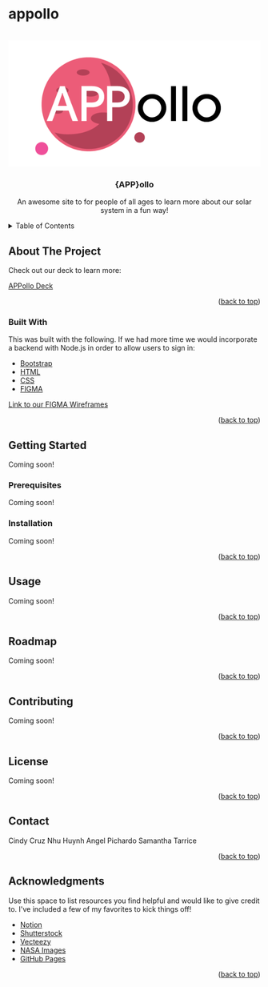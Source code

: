 # appollo
<div id="top"></div>
<!--
*** Thanks for checking out the Best-README-Template. If you have a suggestion
*** that would make this better, please fork the repo and create a pull request
*** or simply open an issue with the tag "enhancement".
*** Don't forget to give the project a star!
*** Thanks again! Now go create something AMAZING! :D
-->



<!-- PROJECT SHIELDS -->
<!--
*** I'm using markdown "reference style" links for readability.
*** Reference links are enclosed in brackets [ ] instead of parentheses ( ).
*** See the bottom of this document for the declaration of the reference variables
*** for contributors-url, forks-url, etc. This is an optional, concise syntax you may use.
*** https://www.markdownguide.org/basic-syntax/#reference-style-links
-->



<!-- PROJECT LOGO -->
<br />
<div align="center">
  <a href="https://samanthatarrice.github.io/appollo">
    <img src="media/images/APPollo.gif" alt="Logo">
  </a>

  <h3 align="center">{APP}ollo</h3>

  <p align="center">
    An awesome site to for people of all ages to learn more about our solar system in a fun way!
    <br />
  </p>
</div>



<!-- TABLE OF CONTENTS -->
<details>
  <summary>Table of Contents</summary>
  <ol>
    <li>
      <a href="#about-the-project">About The Project</a>
      <ul>
        <li><a href="#built-with">Built With</a></li>
      </ul>
    </li>
    <li>
      <a href="#getting-started">Getting Started</a>
      <ul>
        <li><a href="#prerequisites">Prerequisites</a></li>
        <li><a href="#installation">Installation</a></li>
      </ul>
    </li>
    <li><a href="#usage">Usage</a></li>
    <li><a href="#roadmap">Roadmap</a></li>
    <li><a href="#contributing">Contributing</a></li>
    <li><a href="#license">License</a></li>
    <li><a href="#contact">Contact</a></li>
    <li><a href="#acknowledgments">Acknowledgments</a></li>
  </ol>
</details>



<!-- ABOUT THE PROJECT -->
## About The Project

Check out our deck to learn more:

<a href="https://www.canva.com/design/DAFN6rPwkcs/Yf1HwORCgRifMuxgwxM8pw/edit?utm_content=DAFN6rPwkcs&utm_campaign=designshare&utm_medium=link2&utm_source=sharebutton">APPollo Deck</a>

<p align="right">(<a href="#top">back to top</a>)</p>



### Built With

This was built with the following. If we had more time we would incorporate a backend with Node.js in order to allow users to sign in:

* [Bootstrap](https://getbootstrap.com)
* [HTML](https://html.com)
* [CSS](https://css-tricks.com)
* [FIGMA](https://figma.com)

<a href="https://www.figma.com/file/G4vOb2yJlgHXEVbxnrcnh0/NASA-Space-Apps?node-id=35%3A165">Link to our FIGMA Wireframes</a>

<p align="right">(<a href="#top">back to top</a>)</p>



<!-- GETTING STARTED -->
## Getting Started

Coming soon!

### Prerequisites

Coming soon!

### Installation

Coming soon!

<p align="right">(<a href="#top">back to top</a>)</p>



<!-- USAGE EXAMPLES -->
## Usage

Coming soon!

<p align="right">(<a href="#top">back to top</a>)</p>



<!-- ROADMAP -->
## Roadmap

Coming soon!

<p align="right">(<a href="#top">back to top</a>)</p>



<!-- CONTRIBUTING -->
## Contributing

Coming soon!

<p align="right">(<a href="#top">back to top</a>)</p>



<!-- LICENSE -->
## License

Coming soon!

<p align="right">(<a href="#top">back to top</a>)</p>



<!-- CONTACT -->
## Contact

Cindy Cruz
Nhu Huynh
Angel Pichardo
Samantha Tarrice

<p align="right">(<a href="#top">back to top</a>)</p>



<!-- ACKNOWLEDGMENTS -->
## Acknowledgments

Use this space to list resources you find helpful and would like to give credit to. I've included a few of my favorites to kick things off!
* [Notion](https://www.notion.so/83cc03f7c2134bffaa39320dba038d6d?v=ec5843ef4d17439f8be789990d812c4e)
* [Shutterstock](https://www.shutterstock.com/)
* [Vecteezy](https://www.vecteezy.com/)
* [NASA Images](https://www.nasa.gov/multimedia/imagegallery/index.html)
* [GitHub Pages](https://pages.github.com)

<p align="right">(<a href="#top">back to top</a>)</p>



<!-- MARKDOWN LINKS & IMAGES -->
<!-- https://www.markdownguide.org/basic-syntax/#reference-style-links -->
[contributors-shield]: https://img.shields.io/github/contributors/othneildrew/Best-README-Template.svg?style=for-the-badge
[contributors-url]: https://github.com/othneildrew/Best-README-Template/graphs/contributors
[forks-shield]: https://img.shields.io/github/forks/othneildrew/Best-README-Template.svg?style=for-the-badge
[forks-url]: https://github.com/othneildrew/Best-README-Template/network/members
[stars-shield]: https://img.shields.io/github/stars/othneildrew/Best-README-Template.svg?style=for-the-badge
[stars-url]: https://github.com/othneildrew/Best-README-Template/stargazers
[issues-shield]: https://img.shields.io/github/issues/othneildrew/Best-README-Template.svg?style=for-the-badge
[issues-url]: https://github.com/othneildrew/Best-README-Template/issues
[license-shield]: https://img.shields.io/github/license/othneildrew/Best-README-Template.svg?style=for-the-badge
[license-url]: https://github.com/othneildrew/Best-README-Template/blob/master/LICENSE.txt
[linkedin-shield]: https://img.shields.io/badge/-LinkedIn-black.svg?style=for-the-badge&logo=linkedin&colorB=555
[linkedin-url]: https://linkedin.com/in/othneildrew
[product-screenshot]: images/screenshot.png
